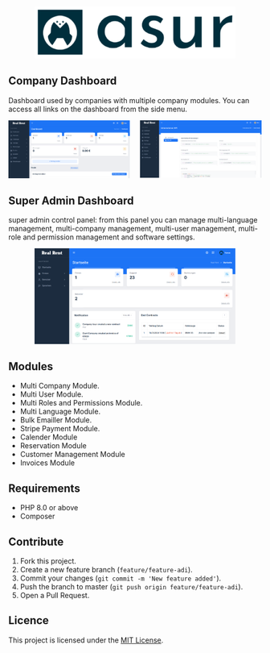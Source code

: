 <p align="center"><a href="https://laravel.com" target="_blank"><img src="public/assets/images/systems-logo/logo-dark.png" width="400" alt="Laravel Logo"></a></p>

## Company Dashboard

Dashboard used by companies with multiple company modules. You can access all links on the dashboard from the side menu.

<p align="center" style="display: flex; justify-content: center; gap: 20px;">
  <a href="https://github.com/laravel/framework/actions">
    <img width="300" src="public/assets/images/project/3.png" alt="Build Status">
  </a>
  <a href="https://packagist.org/packages/laravel/framework">
    <img width="300" src="public/assets/images/project/4.png" alt="Total Downloads">
  </a>
</p>


## Super Admin Dashboard

super admin control panel: from this panel you can manage multi-language management, multi-company management, multi-user management, multi-role and permission management and software settings.

<p align="center" style="display: flex; justify-content: center; gap: 20px;">
  <a href="https://github.com/laravel/framework/actions">
    <img width="400" src="public/assets/images/project/2.png" alt="Build Status">
  </a>
</p>

## Modules

- Multi Company Module.
- Multi User Module.
- Multi Roles and Permissions Module.
- Multi Language Module.
- Bulk Emailler Module.
- Stripe Payment Module.
- Calender Module
- Reservation Module
- Customer Management Module
- Invoices Module

## Requirements

- PHP 8.0 or above
- Composer

## Contribute

1. Fork this project.
2. Create a new feature branch (`feature/feature-adi`).
3. Commit your changes (`git commit -m 'New feature added'`).
4. Push the branch to master (`git push origin feature/feature-adi`).
5. Open a Pull Request.

## Licence
This project is licensed under the [MIT License](LICENSE).

